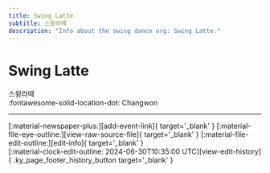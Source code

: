```yaml
---
title: Swing Latte
subtitle: 스윙라떼
description: "Info about the swing dance org: Swing Latte."
---
```


# Swing Latte

스윙라떼  
:fontawesome-solid-location-dot: Changwon  


---

<div class="ky_page_footer" markdown>
<div class="ky_page_footer_trailing" markdown="span">
[:material-newspaper-plus:][add-event-link]{ target='_blank' }
[:material-file-eye-outline:][view-raw-source-file]{ target='_blank' }
[:material-file-edit-outline:][edit-info]{ target='_blank' }
</div>
<div class="ky_page_footer_leading" markdown="span">
[:material-clock-edit-outline: 2024-06-30T10:35:00 UTC][view-edit-history]{ .ky_page_footer_history_button target='_blank' }
</div>
</div>

[add-event-link]: https://github.com/swingdance/events/issues/new?assignees=&labels=add+event&projects=&template=02-add_entity.yml&title=%5Bko_KR%5D%20Add%20Event%3A%20%3CName%3E&region=ko_KR&province=Changwon&city=Changwon&org_id=swing-latte "Add Event"
[view-raw-source-file]: https://github.com/swingdance/orgs/blob/main/ko_KR/swing-latte.json "View Raw Source File"
[edit-info]: https://github.com/swingdance/orgs/issues/new?assignees=&labels=update+org&projects=&template=03-update_entity.yml&title=%5Bko_KR%5D%20Update%20Org%3A%20Swing%20Latte&region=ko_KR&id=swing-latte&name=Swing%20Latte "Edit Info"

[view-edit-history]: https://github.com/swingdance/orgs/commits/main/ko_KR/swing-latte.json "View Edit History"
